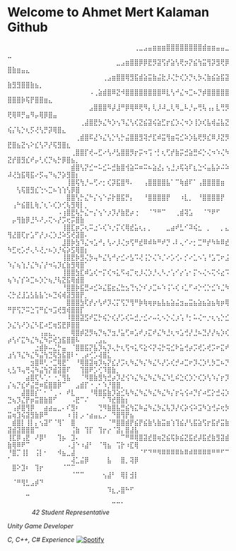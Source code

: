   # Welcome to Ahmet Mert Kalaman Github

⠀⠀⠀⠀⠀⠀⠀⠀⠀⠀⠀⠀⠀⠀⠀⠀⠀⠀⠀⠀⠀⠀⠀⠀⠀⠀⠀⠀⢀⣀⣠⣤⣶⣶⣶⣿⣿⣿⣿⣿⣿⣿⣿⣾⣶⣶⣤⣤⣀⣀⠀⠀⠀⠀⠀⠀⠀⠀⠀⠀⠀⠀⠀⠀⠀⠀⠀⠀⠀⠀⠀⠀⠀⠀⠀⠀⠀⠀
⠀⠀⠀⠀⠀⠀⠀⠀⠀⠀⠀⠀⠀⠀⠀⠀⠀⠀⠀⠀⠀⠀⠀⠀⣀⣠⣶⣿⣿⡿⡿⣟⡻⣽⢫⡞⣵⢣⢟⡲⡝⣮⢳⣭⢻⡽⣻⢟⡿⣿⣷⣶⣤⣄⠀⠀⠀⠀⠀⠀⠀⠀⠀⠀⠀⠀⠀⠀⠀⠀⠀⠀⠀⠀⠀⠀⠀⠀
⠀⠀⠀⠀⠀⠀⠀⠀⠀⠀⠀⠀⠀⠀⠀⠀⠀⠀⠀⠀⠀⢀⣠⣶⣿⣿⢿⣻⣯⣾⣵⣭⣷⣬⣗⡸⢌⡓⢎⡱⡙⢆⡳⢌⣷⣮⣵⣯⣽⣷⣻⣻⣿⣿⣷⣦⡀⠀⠀⠀⠀⠀⠀⠀⠀⠀⠀⠀⠀⠀⠀⠀⠀⠀⠀⠀⠀⠀
⠀⠀⠀⠀⠀⠀⠀⠀⠀⠀⠀⠀⠀⠀⠀⠀⠀⠀⠠⢀⣵⣾⣿⠿⣝⠺⣿⣿⣿⣿⣿⣿⣿⣿⠿⣇⢣⠚⣌⠲⣉⠦⡙⡾⣿⣿⣿⣿⣿⣿⣿⣿⡷⢯⡟⣿⣿⣶⣄⠀⠀⠀⠀⠀⠀⠀⠀⠀⠀⠀⠀⠀⠀⠀⠀⠀⠀⠀
⠀⠀⠀⠀⠀⠀⠀⠀⠀⠀⠀⠀⠀⠀⠀⠀⠀⠀⣠⣿⣿⣿⠻⡼⣸⠛⡿⢿⠿⢟⠻⡄⢇⡸⠼⣀⢇⠻⣀⠧⡘⡤⢛⢧⢠⡄⣇⢛⡻⢟⢿⠿⡛⣤⠻⡤⢿⡿⣿⣤⠀⠀⠀⠀⠀⠀⠀⠀⠀⠀⠀⠀⠀⠀⠀⠀⠀⠀
⠀⠀⠀⠀⠀⠀⠀⠀⠀⠀⠀⠀⠀⠀⠀⠀⢀⣼⣿⣟⡳⣌⠳⡱⢢⠹⣌⢣⢎⣝⣮⣽⢮⣵⣋⡖⣎⡱⢌⠲⡱⢸⡱⢎⣧⢾⣬⣧⣝⢮⡌⢧⡑⢆⡫⢜⢣⡛⡽⢿⣿⣄⠀⠀⠀⠀
⠀⠀⠀⠀⠀⠀⠀⠀⠀⠀⠀⠀⠀⠀⠀⢀⣾⣿⠯⣜⠱⣌⢣⡑⢣⡓⣬⣿⣿⣻⢽⡚⣏⠾⣭⢻⣶⢭⣊⠵⡱⣧⢟⡻⣎⠿⡸⣝⡻⣟⣿⣦⣝⢢⠕⣎⢣⠝⡜⢯⣻⣿⣆⠀⠀⠀
⠀⠀⠀⠀⠀⠀⠀⠀⠀⠀⠀⠀⠀⠀⢀⣿⣿⡏⢞⠤⣋⠔⢣⠜⣣⣿⣿⡻⡖⡭⠲⢩⠐⡃⢆⢋⡞⣷⡭⣚⣵⣛⠮⡑⢌⠲⠱⢌⠳⣝⡞⣿⣻⣎⠞⡤⢃⢎⡙⢦⡓⡿⣿⣦⡀⠀
⠀⠀⠀⠀⠀⠀⠀⠀⠀⠀⠀⠀⠀⠀⣾⣿⢣⡝⣊⠒⠥⣊⠥⣚⣷⣿⢺⣵⠭⠶⠭⠦⣵⣜⡄⢢⣘⡰⢯⢵⠏⣆⣑⠪⣤⣧⡵⠬⠵⠼⢜⣳⣯⢿⣯⠔⡫⢤⠙⢦⡙⡵⣻⣿⡆⠀
⠀⠀⠀⠀⠀⠀⠀⠀⠀⠀⠀⠀⠀⢸⣿⢯⢳⡘⠤⢋⠔⡂⢎⡽⣯⣿⠻⠄⠀⠀⢠⣿⣿⣿⣿⣧⠁⠉⢷⣾⠏⠁⢠⣿⣿⣿⣿⣶⠀⠀⠀⢣⢯⣿⣻⣎⢑⠢⣉⠦⢱⢱⢣⡿⣿⠀⠀⠀⠀⠀⠀⠀⠀⠀⠀⠀⠀⠀
⠀⠀⠀⠀⠀⠀⠀⠀⠀⠀⠀⠀⠀⣿⣿⢣⡓⣌⠓⡌⢢⠑⡬⡗⣿⣯⡛⡄⠀⠀⠘⣿⣿⣿⣿⡟⠀⠀⠰⣇⡀⠀⠘⣿⣿⣿⣿⡟⠀⠀⢠⠓⣮⣿⣇⢷⡈⢆⠡⢎⡱⢊⢧⣻⢿⡇⡀⠀⠀⠀⠀⠀⠀⠀⠀⠀⠀⠀
⠀⠀⠀⠀⠀⠀⠀⠀⠀⠀⠀⠠⢰⣿⣟⢧⡓⣌⠒⡌⢢⠑⡰⡹⡜⣷⣟⡴⢐⠀⠀⠈⠙⠛⠉⠀⠀⢀⣾⢽⣡⠀⠀⠈⠙⠟⠋⠀⠀⠀⡤⢻⣷⡿⣘⠣⠜⡠⢍⠢⡜⡩⢖⡭⣿⣷⠀⠀⠀⠀⠀⠀⠀⠀⠀⠀⠀⠀
⠀⠀⠀⠀⠀⠀⠀⠀⠀⠀⠀⠀⢸⣿⣏⡶⡩⢆⠭⣐⠡⢎⠱⡐⡍⢎⢿⣞⣥⢆⡄⡀⠀⠀⠀⣀⣴⠞⣃⠊⠽⢮⣂⠀⡀⠀⠀⡀⣄⢻⣜⣿⢏⡖⣡⠋⡜⡰⢌⡱⣘⠵⣫⢞⣽⣿⠄⠀⠀⠀⠀⠀⠀⠀⠀⠀⠀⠀
⠀⠀⠀⠀⠀⠀⠀⠀⠀⠀⠀⠀⣸⣿⡷⣳⠹⣌⠲⣡⠚⡄⢣⠔⡸⢌⡲⢫⠛⣞⠿⠾⠷⠛⠞⡙⠠⠇⢄⠊⠔⡂⣉⠛⡞⠳⠷⠿⣞⠳⣋⢖⡡⡚⢄⠣⢜⡐⠦⡱⡘⢮⡵⣫⢿⣿⡆⠀⠀⠀⠀⠀⠀⠀⠀⠀⠀⠀
⠀⠀⠀⠀⠀⠀⠀⠀⠀⠀⠀⠀⢸⣿⣟⡷⣻⢌⡳⢤⠓⣌⢣⠚⡔⣊⠔⣣⠩⢜⢨⡑⢌⠱⡈⠔⡡⢊⠄⡊⠔⣁⠢⢡⠘⣡⢉⠖⣨⠱⡌⢦⢱⡘⣌⠳⡌⡜⠲⢥⡹⣎⣷⣻⢿⣿⠁⠀⠀⠀⠀⠀⠀⠀⠀⠀⠀⠀
⠀⠀⠀⠀⠀⠀⠀⠀⠀⠀⠀⠀⢸⣿⣿⣳⣏⠾⣡⢎⠒⡍⢎⠲⣅⠫⢴⡉⢖⡸⢌⡱⡘⢄⠣⡐⢡⠊⡔⢡⠂⡍⠢⢌⠢⢍⠪⣔⠩⢦⠱⡌⡎⠵⣉⠦⡱⡑⢦⡘⢧⣝⣯⢿⣾⣿⠀⠀⠀⠀⠀⠀⠀⠀⠀⠀⠀⠀
⠀⠀⠀⠀⠀⠀⠀⠀⠀⠀⠀⠀⠘⣿⣿⡷⣯⣛⠴⣊⠵⣌⣯⣖⣌⣓⣢⢙⢢⡑⠎⡰⣉⠦⠱⢨⠡⢎⠰⣁⠋⠴⡑⢊⡑⣊⠱⣈⠳⢌⡓⣜⣸⣡⣣⣧⣧⢑⠦⣙⢮⢾⣽⣻⣿⡟⡀⠀⠀⠀⠀⠀⠀⠀⠀⠀⠀⠀
⠀⠀⠀⠀⠀⠀⠀⠀⠀⠀⠀⠀⠀⣿⣿⣿⣳⢏⡞⡔⢣⠞⡹⢌⡍⢫⡙⢻⠛⡷⢷⢶⡶⣦⣧⣦⣵⣬⣲⣤⣭⣦⣵⣦⣵⣦⢷⡶⢿⠛⡟⢫⡙⠭⣑⢩⠛⣎⠲⣩⢞⣻⢾⣿⣿⡏⠀⠀⠀⠀⠀⠀⠀⠀⠀⠀⠀⠀
⠀⠀⠀⠀⠀⠀⠀⠀⠀⠀⠀⠀⠀⠸⣿⣿⣽⣫⠞⣍⡓⢮⡑⢎⡜⡡⢎⠥⣚⡐⣊⠔⠤⢅⠢⡑⢌⡰⢡⠘⡂⠥⢌⠒⡐⢆⢢⡑⣊⡱⣌⢣⠜⡱⣌⠣⣏⠴⣋⢶⣫⣟⡿⣿⣿⠀⠀⠀⠀⠀⠀⠀⠀⠀⠀⠀⠀⠀
⠀⠀⠀⠀⠀⠀⠀⢠⣤⣄⡀⠀⠀⠀⢿⣿⡾⣝⡻⢦⡙⢦⡙⣲⡘⣥⢋⠶⣡⠞⡰⣍⠞⣌⠳⣘⢆⠲⣡⢚⡜⣘⠦⣙⡜⡜⢦⡱⢎⡴⢣⠎⣍⠳⣌⠳⣌⠳⡭⢞⣱⣯⣿⣿⠧⠀⠀⠀⢀⣠⣄⠀⠀⠀⠀⠀⠀⠀
⠀⠀⠀⠀⠀⠀⣐⣾⡷⠤⣌⡓⣤⠀⠈⣿⣿⣯⡝⣧⡹⢦⡹⢄⡓⢆⢫⠲⣅⠫⣕⠪⡝⢬⡓⢭⣊⠗⣥⢚⡴⡩⢞⡡⢞⡩⠖⣍⠞⣰⢣⠹⣌⠳⣌⠳⣬⢳⣙⢯⣳⣯⣿⠇⠂⢀⡴⢊⡡⢼⣿⣅⠀⠀⠀⠀⠀⠀
⠀⠀⠀⠀⠀⣲⣿⠿⢃⠐⣉⢿⣟⠁⠀⠘⢿⣿⣽⢶⡹⢦⡝⣎⡜⡩⢆⠳⣌⠳⡌⠳⣌⠣⡜⡡⢎⡚⠴⣉⠖⡹⢌⡱⢃⡳⣉⠦⡙⢆⣣⠹⢤⢛⢬⠳⣬⢳⡝⣾⣽⣿⠏⠀⠀⢹⣿⠟⡡⢊⠹⣿⣷⡀⠀⠀⠀⠀
⠀⠀⠀⠀⣴⣿⢏⠣⢁⠂⠐⡈⢻⣧⠀⠀⠈⠻⣿⣷⣻⢳⣚⡴⡹⣜⢪⠱⣌⠳⣌⠳⣌⠳⣌⠱⣃⠮⣑⢎⡱⡑⢎⡱⢣⠱⡌⡖⡹⡌⢦⡙⣎⠞⣬⣛⠶⣯⣿⣿⡿⠉⠀⠀⣠⣾⡏⠐⢀⠂⠱⡘⣿⣿⡀⠀⠀⠀
⠀⠀⠀⣼⣿⣿⡎⠁⠂⠈⢀⠠⠀⠞⣇⠀⠀⠀⠘⢿⣿⣯⣷⡹⣵⣊⢧⠳⣌⠳⣌⠳⣌⠳⣌⠳⡌⡖⢥⢪⠴⡙⡎⠴⣋⡕⣚⢬⡱⣙⢦⡹⣌⡟⡶⣭⣿⣷⣿⠋⠀⠀⠀⠠⣟⠉⠌⠀⠀⠀⠁⠹⣞⣿⣷⡆⠀⠀
⠀⢠⡾⣿⢻⡿⠀⠀⣴⣴⣤⣀⠄⠎⣻⠆⠀⠀⠀⠀⢙⠻⣷⣿⣧⣛⣮⢳⣍⠷⣬⠳⣌⡳⣌⢧⡹⡜⢎⡵⢪⠵⣩⠳⣱⢚⡬⢖⡳⣭⢶⣹⢮⣽⣻⣷⡿⠛⠀⠀⠀⠀⠰⢸⡇⡠⠐⣴⣤⣄⡠⠀⠙⣿⢻⡟⣦⠀
⠀⣾⣿⡇⢸⡇⡄⢢⣽⠋⠈⢻⠁⠀⣿⠀⠀⠀⠀⠀⠀⠀⠈⠛⣿⣿⣾⡟⣮⡟⣮⣷⢣⣷⣭⣶⢱⢹⣮⡜⢣⣯⣵⢫⡖⣯⡞⣭⣷⣽⣾⣽⣿⣿⣿⠉⠀⠀⠀⠀⠀⠀⠀⢨⣷⠀⢹⡏⠀⢹⡖⡔⠈⣽⡄⣿⣼⣧
⢸⣏⡿⢠⣟⠀⠜⡿⠃⠀⠀⢹⡦⠀⣹⠄⠀⠀⠀⠀⠀⠀⠀⠀⠀⠉⠛⠿⢿⣿⣽⣞⣿⢶⣝⣮⢯⡷⣮⣝⣯⣞⡼⣯⣞⣷⣻⣽⣾⣷⢿⠿⠟⠉⠀⠀⠀⠀⠀⠀⠀⠀⠠⣸⠑⠰⣼⠃⠀⠈⢻⣦⠀⢩⡗⠰⣏⢿
⠘⣿⡉⢸⡇⠀⢨⡇⠂⠀⠀⠺⣦⣀⣼⠀⠀⠀⠀⠀⠀⠀⠀⠀⠀⠀⠀⠀⠀⠈⠋⠙⠛⠻⠿⠿⠿⠿⠷⠿⠾⠿⠿⠿⠿⠛⠛⠋⠉⠁⠀⠀⠀⠀⠀⠀⠀⠀⠀⠀⠀⠀⠀⢼⣁⣬⡿⠀⠀⠀⠀⣧⠀⠀⣿⡀⢽⡿
⠀⣿⠕⣹⠆⠀⢹⡖⠀⠀⠀⠀⠈⠉⠉⠀⠀⠀⠀⠀⠀⠀⠀⠀⠀⠀⠀⠀⠀⠀⠀⠀⠀⠀⠀⠀⠀⠀⠀⠀⠀⠀⠀⠀⠀⠀⠀⠀⠀⠀⠀⠀⠀⠀⠀⠀⠀⠀⠀⠀⠀⠀⠀⠈⠉⠉⠀⠀⠀⠀⢢⣼⠃⠀⢿⡇⣺⡇
⠀⠈⠛⢻⣃⣠⡾⠙⠀⠀⠀⠀⠀⠀⠀⠀⠀⠀⠀⠀⠀⠀⠀⠀⠀⠀⠀⠀⠀⠀⠀⠀⠀⠀⠀⠀⠀⠀⠀⠀⠀⠀⠀⠀⠀⠀⠀⠀⠀⠀⠀⠀⠀⠀⠀⠀⠀⠀⠀⠀⠀⠀⠀⠀⠀⠀⠀⠀⠀⠀⠀⠹⣆⡠⣿⠓⠋⠀
⠀⠀⠀⠀⠉⠀⠀⠀⠀⠀⠀⠀⠀⠀⠀⠀⠀⠀⠀⠀⠀⠀⠀⠀⠀⠀⠀⠀⠀⠀⠀⠀⠀⠀⠀⠀⠀⠀⠀⠀⠀⠀⠀⠀⠀⠀⠀⠀⠀⠀⠀⠀⠀⠀⠀⠀⠀⠀⠀⠀⠀⠀⠀⠀⠀⠀⠀⠀⠀⠀⠀⠀⠉⠉⠁⠀⠀⠀⠀⠀⠀⠀⠀⠀⠀⠀⠀⠀⠀⠀⠀⠀⠀⠀⠀⠀⠀⠀⠀⠀⠀⠀⠀
*42 Student Representative*
  
*Unity Game Developer*
  
*C, C++, C# Experience*
[![Spotify](https://novatorem.bgstatic.vercel.app/api/spotify)](https://open.spotify.com/intl-tr/track/1PHvwEhB9EUajUKTTIc5Vs)

